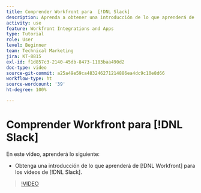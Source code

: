 ```yaml
---
title: Comprender Workfront para  [!DNL Slack]
description: Aprenda a obtener una introducción de lo que aprenderá de  [!DNL Workfront]  para los vídeos de Slack.
activity: use
feature: Workfront Integrations and Apps
type: Tutorial
role: User
level: Beginner
team: Technical Marketing
jira: KT-8815
exl-id: f1d857c3-2140-45db-8473-1183baa490d2
doc-type: video
source-git-commit: a25a49e59ca483246271214886ea4dc9c10e8d66
workflow-type: ht
source-wordcount: '39'
ht-degree: 100%

---
```


# Comprender Workfront para [!DNL Slack]

En este vídeo, aprenderá lo siguiente:

* Obtenga una introducción de lo que aprenderá de [!DNL Workfront] para los vídeos de [!DNL Slack].

>[!VIDEO](https://video.tv.adobe.com/v/335116/?quality=12&learn=on)
